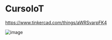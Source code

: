 # CursoIoT
https://www.tinkercad.com/things/aWRSvarpFK4

![image](https://user-images.githubusercontent.com/107776850/193366844-4fecbbfc-9f78-4fe0-9557-32f179892448.png)
